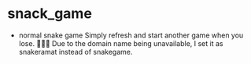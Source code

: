# snack_game
* normal snake game
Simply refresh and start another game when you lose. 🐍🐍🐍
Due to the domain name being unavailable, I set it as snakeramat instead of snakegame.

